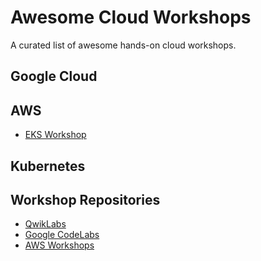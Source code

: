 # Awesome Cloud Workshops

A curated list of awesome hands-on cloud workshops.

## Google Cloud

## AWS

- [EKS Workshop](https://eksworkshop.com)

## Kubernetes


## Workshop Repositories

 - [QwikLabs](https://www.qwiklabs.com/)
 - [Google CodeLabs](https://codelabs.developers.google.com/)
 - [AWS Workshops](https://alestic.com/2019/12/aws-reinvent-2019-workshops-jennine/)
